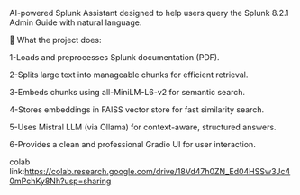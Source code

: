 AI-powered Splunk Assistant designed to help users query the Splunk 8.2.1 Admin Guide with natural language.

📌 What the project does:

1-Loads and preprocesses Splunk documentation (PDF).

2-Splits large text into manageable chunks for efficient retrieval.

3-Embeds chunks using all-MiniLM-L6-v2 for semantic search.

4-Stores embeddings in FAISS vector store for fast similarity search.

5-Uses Mistral LLM (via Ollama) for context-aware, structured answers.

6-Provides a clean and professional Gradio UI for user interaction.

colab link:https://colab.research.google.com/drive/18Vd47h0ZN_Ed04HSSw3Jc40mPchKy8Nh?usp=sharing
